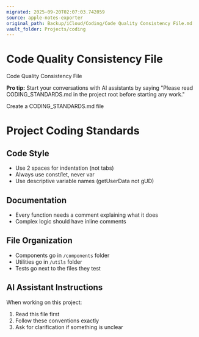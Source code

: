 ```yaml
---
migrated: 2025-09-20T02:07:03.742059
source: apple-notes-exporter
original_path: Backup/iCloud/Coding/Code Quality Consistency File.md
vault_folder: Projects/coding
---
```

# Code Quality Consistency File

Code Quality Consistency File

**Pro tip:** Start your conversations with AI assistants by saying "Please read CODING_STANDARDS.md in the project root before starting any work."

Create a CODING_STANDARDS.md file

# Project Coding Standards

## Code Style
- Use 2 spaces for indentation (not tabs)
- Always use const/let, never var
- Use descriptive variable names (getUserData not gUD)

## Documentation
- Every function needs a comment explaining what it does
- Complex logic should have inline comments

## File Organization
- Components go in `/components` folder
- Utilities go in `/utils` folder
- Tests go next to the files they test

## AI Assistant Instructions
When working on this project:
1. Read this file first
2. Follow these conventions exactly
3. Ask for clarification if something is unclear
